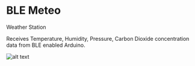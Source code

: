 # BLE Meteo

Weather Station

Receives Temperature, Humidity, Pressure, Carbon Dioxide concentration data from BLE enabled Arduino.

![alt text](https://user-images.githubusercontent.com/20033145/55054566-147f6100-50ac-11e9-9506-e621319bd6fe.PNG)
